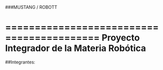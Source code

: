 ###MUSTANG / ROBOTT

==========================================
Proyecto Integrador de la Materia Robótica
==========================================
##Integrantes:

